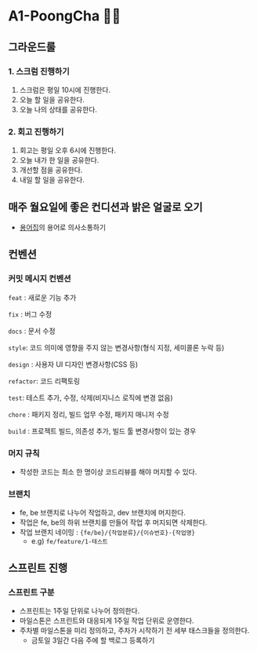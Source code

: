 # A1-PoongCha 🚗💨

## 그라운드룰
### 1. 스크럼 진행하기
1. 스크럼은 평일 10시에 진행한다.
2. 오늘 할 일을 공유한다.
3. 오늘 나의 상태를 공유한다.

### 2. 회고 진행하기
1. 회고는 평일 오후 6시에 진행한다.
2. 오늘 내가 한 일을 공유한다.
3. 개선할 점을 공유한다.
4. 내일 할 일을 공유한다.

## 매주 월요일에 좋은 컨디션과 밝은 얼굴로 오기

- [용어집](https://github.com/softeerbootcamp-2nd/A1-PoongCha/wiki/%EC%9A%A9%EC%96%B4-%EC%82%AC%EC%A0%84)의 용어로 의사소통하기


## 컨벤션
### 커밋 메시지 컨벤션

`feat` : 새로운 기능 추가

`fix` : 버그 수정

`docs` : 문서 수정

`style`: 코드 의미에 영향을 주지 않는 변경사항(형식 지정, 세미콜론 누락 등)

`design` : 사용자 UI 디자인 변경사항(CSS 등)

`refactor`: 코드 리팩토링

`test`: 테스트 추가, 수정, 삭제(비지니스 로직에 변경 없음)

`chore` : 패키지 정리, 빌드 업무 수정, 패키지 매니저 수정

`build` : 프로젝트 빌드, 의존성 추가, 빌드 툴 변경사항이 있는 경우

### 머지 규칙
- 작성한 코드는 최소 한 명이상 코드리뷰를 해야 머지할 수 있다.

### 브랜치
- fe, be 브랜치로 나누어 작업하고, dev 브랜치에 머지한다.
- 작업은 fe, be의 하위 브랜치를 만들어 작업 후 머지되면 삭제한다.
- 작업 브랜치 네이밍 : `{fe/be}/{작업분류}/{이슈번호}-{작업명}`
  - e.g) `fe/feature/1-테스트`

## 스프린트 진행
### 스프린트 구분
- 스프린트는 1주일 단위로 나누어 정의한다.
- 마일스톤은 스프린트와 대응되게 1주일 작업 단위로 운영한다.
- 주차별 마일스톤을 미리 정의하고, 주차가 시작하기 전 세부 태스크들을 정의한다.
  - 금토일 3일간 다음 주에 할 백로그 등록하기
